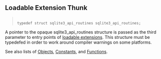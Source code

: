 ## Loadable Extension Thunk




> ```
> 
> typedef struct sqlite3_api_routines sqlite3_api_routines;
> 
> ```



A pointer to the opaque sqlite3\_api\_routines structure is passed as
the third parameter to entry points of [loadable extensions](../loadext.html). This
structure must be typedefed in order to work around compiler warnings
on some platforms.


See also lists of
 [Objects](../c3ref/objlist.html),
 [Constants](../c3ref/constlist.html), and
 [Functions](../c3ref/funclist.html).


